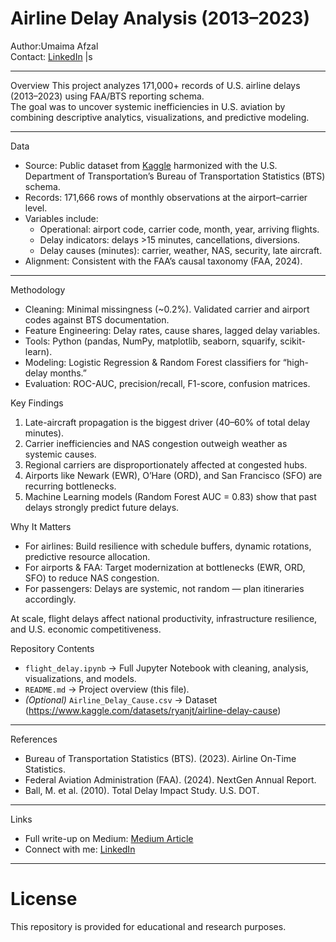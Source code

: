 # Airline Delay Analysis (2013–2023)

Author:Umaima Afzal  
Contact: [LinkedIn](https://www.linkedin.com/in/umaimaafzal/) |s 

---

 Overview
This project analyzes 171,000+ records of U.S. airline delays (2013–2023) using FAA/BTS reporting schema.  
The goal was to uncover systemic inefficiencies in U.S. aviation by combining descriptive analytics, visualizations, and predictive modeling.  

---

 Data
- Source: Public dataset from [Kaggle](https://www.kaggle.com) harmonized with the U.S. Department of Transportation’s Bureau of Transportation Statistics (BTS) schema.  
- Records: 171,666 rows of monthly observations at the airport–carrier level.  
- Variables include:
  - Operational: airport code, carrier code, month, year, arriving flights.  
  - Delay indicators: delays >15 minutes, cancellations, diversions.  
  - Delay causes (minutes): carrier, weather, NAS, security, late aircraft.  
- Alignment: Consistent with the FAA’s causal taxonomy (FAA, 2024).  

---

 Methodology
- Cleaning: Minimal missingness (~0.2%). Validated carrier and airport codes against BTS documentation.  
- Feature Engineering: Delay rates, cause shares, lagged delay variables.  
- Tools: Python (pandas, NumPy, matplotlib, seaborn, squarify, scikit-learn).  
- Modeling: Logistic Regression & Random Forest classifiers for “high-delay months.”  
- Evaluation: ROC-AUC, precision/recall, F1-score, confusion matrices.  



 Key Findings
1. Late-aircraft propagation is the biggest driver (40–60% of total delay minutes).  
2. Carrier inefficiencies and NAS congestion outweigh weather as systemic causes.  
3. Regional carriers are disproportionately affected at congested hubs.  
4. Airports like Newark (EWR), O’Hare (ORD), and San Francisco (SFO) are recurring bottlenecks.  
5. Machine Learning models (Random Forest AUC = 0.83) show that past delays strongly predict future delays.  



 Why It Matters
- For airlines: Build resilience with schedule buffers, dynamic rotations, predictive resource allocation.  
- For airports & FAA: Target modernization at bottlenecks (EWR, ORD, SFO) to reduce NAS congestion.  
- For passengers: Delays are systemic, not random — plan itineraries accordingly.  

At scale, flight delays affect national productivity, infrastructure resilience, and U.S. economic competitiveness.  



 Repository Contents
- `flight_delay.ipynb` → Full Jupyter Notebook with cleaning, analysis, visualizations, and models.  
- `README.md` → Project overview (this file).  
- *(Optional)* `Airline_Delay_Cause.csv` → Dataset (https://www.kaggle.com/datasets/ryanjt/airline-delay-cause)

---

 References
- Bureau of Transportation Statistics (BTS). (2023). Airline On-Time Statistics.  
- Federal Aviation Administration (FAA). (2024). NextGen Annual Report.   
- Ball, M. et al. (2010). Total Delay Impact Study. U.S. DOT.  

---

 Links
- Full write-up on Medium: [Medium Article](https://medium.com/@afzalumaima26/what-10-years-of-u-s-airline-delays-reveal-about-systemic-inefficiencies-in-american-aviation-006804a4b2dd)  
- Connect with me: [LinkedIn](https://www.linkedin.com/in/umaimaafzal/)  

---

# License
This repository is provided for educational and research purposes.
